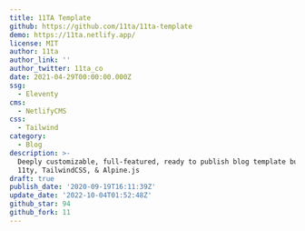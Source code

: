 ```yaml
---
title: 11TA Template
github: https://github.com/11ta/11ta-template
demo: https://11ta.netlify.app/
license: MIT
author: 11ta
author_link: ''
author_twitter: 11ta_co
date: 2021-04-29T00:00:00.000Z
ssg:
  - Eleventy
cms:
  - NetlifyCMS
css:
  - Tailwind
category:
  - Blog
description: >-
  Deeply customizable, full-featured, ready to publish blog template built with
  11ty, TailwindCSS, & Alpine.js
draft: true
publish_date: '2020-09-19T16:11:39Z'
update_date: '2022-10-04T01:52:48Z'
github_star: 94
github_fork: 11
--- 
```

